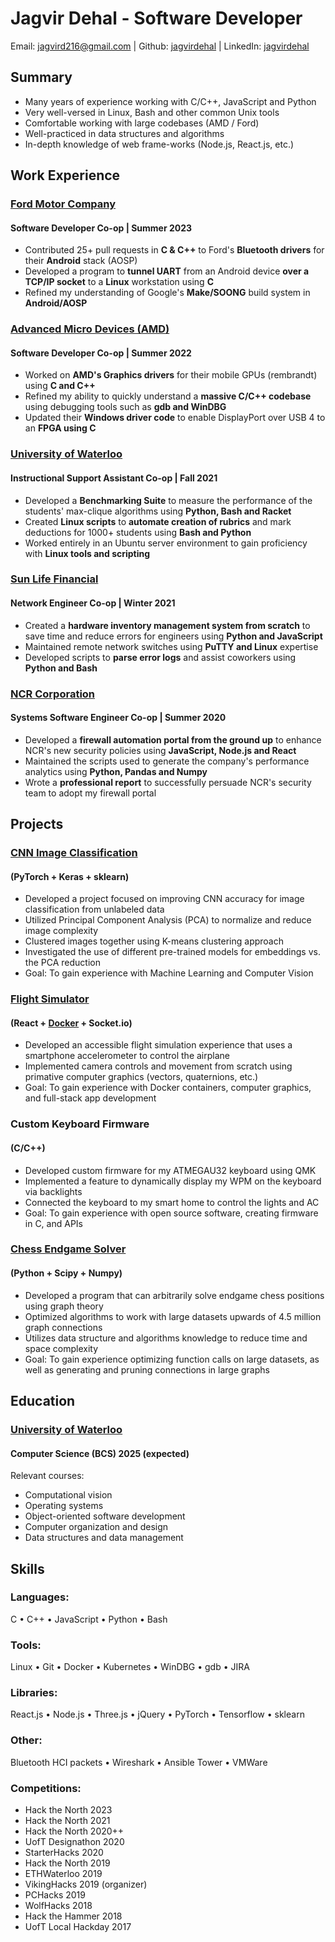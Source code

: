 # Jagvir Dehal - Software Developer
Email: jagvird216@gmail.com | Github: [jagvirdehal](https://github.com/jagvirdehal) | LinkedIn: [jagvirdehal](https://linkedin.com/in/jagvirdehal/)

## Summary
- Many years of experience working with C/C++, JavaScript and Python
- Very well-versed in Linux, Bash and other common Unix tools
- Comfortable working with large codebases (AMD / Ford)
- Well-practiced in data structures and algorithms
- In-depth knowledge of web frame-works (Node.js, React.js, etc.)

## Work Experience

### [Ford Motor Company](https://ford.com/)
#### Software Developer Co-op | Summer 2023
- Contributed 25+ pull requests in **C & C++** to Ford's **Bluetooth drivers** for their **Android** stack (AOSP)
- Developed a program to **tunnel UART** from an Android device **over a TCP/IP socket** to a **Linux** workstation using **C**
- Refined my understanding of Google's **Make/SOONG** build system in **Android/AOSP**

### [Advanced Micro Devices (AMD)](https://amd.com/)
#### Software Developer Co-op | Summer 2022
- Worked on **AMD's Graphics drivers** for their mobile GPUs (rembrandt) using **C and C++**
- Refined my ability to quickly understand a **massive C/C++ codebase** using debugging tools such as **gdb and WinDBG**
- Updated their **Windows driver code** to enable DisplayPort over USB 4 to an **FPGA using C**

### [University of Waterloo](https://uwaterloo.ca/)
#### Instructional Support Assistant Co-op | Fall 2021
- Developed a **Benchmarking Suite** to measure the performance of the students' max-clique algorithms using **Python, Bash and Racket**
- Created **Linux scripts** to **automate creation of rubrics** and mark deductions for 1000+ students using **Bash and Python**
- Worked entirely in an Ubuntu server environment to gain proficiency with **Linux tools and scripting**

### [Sun Life Financial](https://www.sunlife.ca/en/)
#### Network Engineer Co-op | Winter 2021
- Created a **hardware inventory management system from scratch** to save time and reduce errors for engineers using **Python and JavaScript**
- Maintained remote network switches using **PuTTY and Linux** expertise
- Developed scripts to **parse error logs** and assist coworkers using **Python and Bash**

### [NCR Corporation](https://www.ncr.com/)
#### Systems Software Engineer Co-op | Summer 2020
- Developed a **firewall automation portal from the ground up** to enhance NCR's new security policies using **JavaScript, Node.js and React**
- Maintained the scripts used to generate the company's performance analytics using **Python, Pandas and Numpy**
- Wrote a **professional report** to successfully persuade NCR's security team to adopt my firewall portal


## Projects

### [CNN Image Classification](https://github.com/jagvirdehal/CNN-imager)
#### (PyTorch + Keras + sklearn)
- Developed a project focused on improving CNN accuracy for image classification from unlabeled data
- Utilized Principal Component Analysis (PCA) to normalize and reduce image complexity
- Clustered images together using K-means clustering approach
- Investigated the use of different pre-trained models for embeddings vs. the PCA reduction
- Goal: To gain experience with Machine Learning and Computer Vision

### [Flight Simulator](https://github.com/jagvirdehal/flight-sim)
#### (React + [Docker](https://hub.docker.com/repository/docker/jdehal/flight-sim/general) + Socket.io)
- Developed an accessible flight simulation experience that uses a smartphone accelerometer to control the airplane
- Implemented camera controls and movement from scratch using primative computer graphics (vectors, quaternions, etc.)
- Goal: To gain experience with Docker containers, computer graphics, and full-stack app development

### Custom Keyboard Firmware
#### (C/C++)
- Developed custom firmware for my ATMEGAU32 keyboard using QMK
- Implemented a feature to dynamically display my WPM on the keyboard via backlights
- Connected the keyboard to my smart home to control the lights and AC
- Goal: To gain experience with open source software, creating firmware in C, and APIs

### [Chess Endgame Solver](https://github.com/jagvirdehal/chess)
#### (Python + Scipy + Numpy)
- Developed a program that can arbitrarily solve endgame chess positions using graph theory
- Optimized algorithms to work with large datasets upwards of 4.5 million graph connections
- Utilizes data structure and algorithms knowledge to reduce time and space complexity
- Goal: To gain experience optimizing function calls on large datasets, as well as generating and pruning connections in large graphs

## Education
### [University of Waterloo](https://uwaterloo.ca/)
#### Computer Science (BCS) 2025 (expected)
Relevant courses:
- Computational vision
- Operating systems
- Object-oriented software development
- Computer organization and design
- Data structures and data management

## Skills

### Languages:
C • C++ • JavaScript • Python • Bash

### Tools:
Linux • Git • Docker • Kubernetes • WinDBG • gdb • JIRA

### Libraries:
React.js • Node.js • Three.js • jQuery • PyTorch • Tensorflow • sklearn

### Other:
Bluetooth HCI packets • Wireshark • Ansible Tower • VMWare

### Competitions:
- Hack the North 2023
- Hack the North 2021
- Hack the North 2020++
- UofT Designathon 2020
- StarterHacks 2020
- Hack the North 2019
- ETHWaterloo 2019
- VikingHacks 2019 (organizer)
- PCHacks 2019
- WolfHacks 2018
- Hack the Hammer 2018
- UofT Local Hackday 2017
